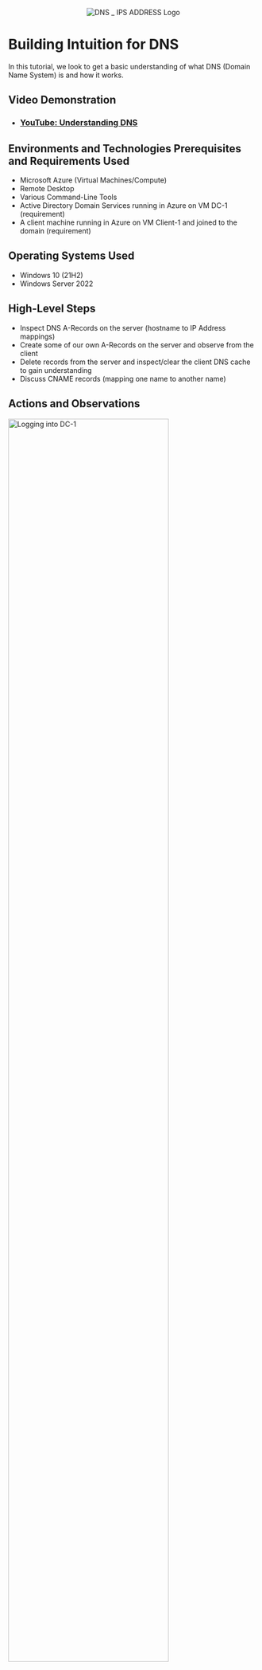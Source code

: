 <p align="center">
<img src="https://i.imgur.com/roNiQqw.png" alt="DNS _ IPS ADDRESS Logo"/>
</p>

<h1>Building Intuition for DNS</h1>
In this tutorial, we look to get a basic understanding of what DNS (Domain Name System) is and how it works. <br />


<h2>Video Demonstration</h2>

- ### [YouTube: Understanding DNS](https://www.youtube.com/watch?v=MqBGjappbTk)

<h2>Environments and Technologies Prerequisites and Requirements Used</h2>

- Microsoft Azure (Virtual Machines/Compute)
- Remote Desktop
- Various Command-Line Tools
- Active Directory Domain Services running in Azure on VM DC-1 (requirement)
- A client machine running in Azure on VM Client-1 and joined to the domain (requirement)

<h2>Operating Systems Used </h2>

- Windows 10 (21H2)
- Windows Server 2022

<h2>High-Level Steps</h2>

- Inspect DNS A-Records on the server (hostname to IP Address mappings)
- Create some of our own A-Records on the server and observe from the client
- Delete records from the server and inspect/clear the client DNS cache to gain understanding
- Discuss CNAME records (mapping one name to another name)

<h2>Actions and Observations</h2>

<p>
<img src="https://i.imgur.com/FUP0ll8.png" height="80%" width="80%" alt="Logging into DC-1"/>
<img src="https://i.imgur.com/3SoeoqC.png" height="80%" width="80%" alt="Logging into Client-1"/>
</p>
<p>
In this step, we logged into DC-1 as domain admin account and also logged into Client-1 as an admin.
</p>
<br />

<p>
<img src="https://i.imgur.com/pINBayL.png" height="80%" width="80%" alt="pinging 'mainframe', it fails"/>
<img src="https://i.imgur.com/8yl2YSZ.png" height="80%" width="80%" alt="pic of why pinging 'mainframe' fails"/>
</p>
<p>
In this step, inside of Client-1, we tried to ping “mainframe”, but it fails because “mainframe” does not have a DNS record.
</p>
<br />

<p>
<img src="https://i.imgur.com/DJmEXEB.png" height="80%" width="80%" alt="Disk Sanitization Steps"/>
</p>
<p>
Lorem ipsum dolor sit amet, consectetur adipiscing elit, sed do eiusmod tempor incididunt ut labore et dolore magna aliqua. Ut enim ad minim veniam, quis nostrud exercitation ullamco laboris nisi ut aliquip ex ea commodo consequat. Duis aute irure dolor in reprehenderit in voluptate velit esse cillum dolore eu fugiat nulla pariatur.
</p>
<br />
